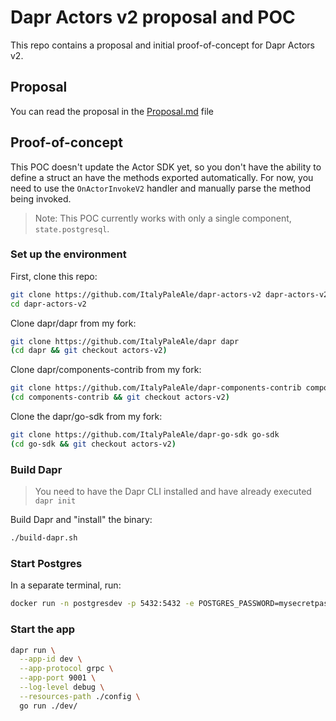 # Dapr Actors v2 proposal and POC

This repo contains a proposal and initial proof-of-concept for Dapr Actors v2.

## Proposal

You can read the proposal in the [Proposal.md](./Proposal.md) file

## Proof-of-concept

This POC doesn't update the Actor SDK yet, so you don't have the ability to define a struct an have the methods exported automatically. For now, you need to use the `OnActorInvokeV2` handler and manually parse the method being invoked.

> Note: This POC currently works with only a single component, `state.postgresql`.

### Set up the environment

First, clone this repo:

```sh
git clone https://github.com/ItalyPaleAle/dapr-actors-v2 dapr-actors-v2
cd dapr-actors-v2
```

Clone dapr/dapr from my fork:

```sh
git clone https://github.com/ItalyPaleAle/dapr dapr
(cd dapr && git checkout actors-v2)
```

Clone dapr/components-contrib from my fork:

```sh
git clone https://github.com/ItalyPaleAle/dapr-components-contrib components-contrib
(cd components-contrib && git checkout actors-v2)
```

Clone the dapr/go-sdk from my fork:

```sh
git clone https://github.com/ItalyPaleAle/dapr-go-sdk go-sdk
(cd go-sdk && git checkout actors-v2)
```

### Build Dapr

> You need to have the Dapr CLI installed and have already executed `dapr init`

Build Dapr and "install" the binary:

```sh
./build-dapr.sh
```

### Start Postgres

In a separate terminal, run:

```sh
docker run -n postgresdev -p 5432:5432 -e POSTGRES_PASSWORD=mysecretpassword --rm postgres
```

### Start the app

```sh
dapr run \
  --app-id dev \
  --app-protocol grpc \
  --app-port 9001 \
  --log-level debug \
  --resources-path ./config \
  go run ./dev/
```
